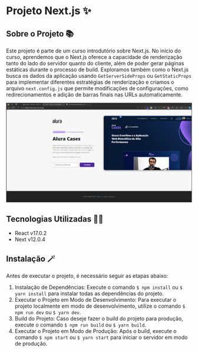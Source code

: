 # Projeto Next.js ✨

## Sobre o Projeto 📚

Este projeto é parte de um curso introdutório sobre Next.js. No início do curso, aprendemos que o Next.js oferece a capacidade de renderização tanto do lado do servidor quanto do cliente, além de poder gerar páginas estáticas durante o processo de build. 
Exploramos também como o Next.js busca os dados da aplicação usando `GetServerSideProps` ou `GetStaticProps` para implementar diferentes estratégias de renderização e criamos o arquivo `next.config.js` que permite modificações de configurações, como redirecionamentos e adição de barras finais nas URLs automaticamente.

![Imagem do projeto](./public/images/imagem_projeto.png)

## Tecnologias Utilizadas 🧙‍♂️

- React v17.0.2
- Next v12.0.4

## Instalação 🪄

Antes de executar o projeto, é necessário seguir as etapas abaixo:

1. Instalação de Dependências: Execute o comando `$ npm install` ou `$ yarn install` para instalar todas as dependências do projeto.
2. Executar o Projeto em Modo de Desenvolvimento: Para executar o projeto localmente em modo de desenvolvimento, utilize o comando `$ npm run dev` ou `$ yarn dev`.
3. Build do Projeto: Caso deseje fazer o build do projeto para produção, execute o comando `$ npm run build` ou `$ yarn build`.
4. Executar o Projeto em Modo de Produção: Após o build, execute o comando `$ npm start` ou `$ yarn start` para iniciar o servidor em modo de produção.